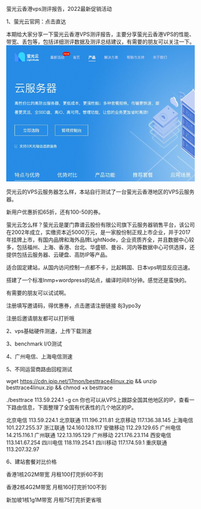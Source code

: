 萤光云香港vps测评报告，2022最新促销活动   

1、萤光云官网：点击直达

本期给大家分享一下萤光云香港VPS测评报告，主要分享萤光云香港VPS的性能、带宽、丢包等，包括详细测评数据及测评总结建议，有需要的朋友可以关注一下。
![官网](https://github.com/yaodo/yaodo.github.io/blob/master/linux/%E8%8D%A7%E5%85%89%E4%BA%91.jpg "web")


荧光云的VPS云服务器怎么样，本站自行测试了一台萤光云香港地区的VPS云服务器。

新用户优惠折扣65折，还有100-50的券。

萤光云怎么样？萤光云是厦门靠谱云股份有限公司旗下云服务器销售平台，该公司在2002年成立，实缴资本近5000万元，是一家股份制正规上市企业，并于2017年挂牌上市，有国内品牌和海外品牌LightNode，企业资质齐全，并且数据中心较多，包括福州、上海、香港、台北、华盛顿、曼谷、河内等数据中心可供选择，还提供包括云服务器、云硬盘、高防IP等产品。

适合固定建站，从国内访问控制一点都不卡，比起韩国、日本vps明显反应迅速。

搭建了一个标准lnmp+wordpress的站点，编译时间81分钟。感觉还是蛮快的。

有需要的朋友可以试试啊。

注册填写邀请码，得优惠券，点击邀请注册链接 8j3ypo3y

注册后邀请朋友都可以打折哦

2、vps基础硬件测速，上传下载测速



3、benchmark I/O测试



4、广州电信、上海电信测速





5、不同运营商路由回程测试



wget https://cdn.ipip.net/17mon/besttrace4linux.zip && unzip besttrace4linux.zip && chmod +x besttrace

./besttrace 113.59.224.1 -g cn
你也可以从VPS上跟踪全国其他地区的IP，查看一下路由信息，下面整理了全国有代表性的几个地区的IP。

北京电信 113.59.224.1
北京联通 111.196.211.81
北京移动 117.136.38.145
上海电信 101.227.255.37
浙江联通 124.160.128.117
安徽移动 112.29.129.65
广州电信 14.215.116.1
广州联通 122.13.195.129
广州移动 221.176.23.114
西安电信 113.141.67.254
四川电信 118.119.254.1
四川移动 117.174.59.1
重庆联通 113.207.32.97

6、建站套餐对比价格

香港1核2G2M带宽 月租100打完折60不到

香港2核4G2M带宽 月租160打完折100不到

新加坡1核1g1M带宽 月租75打完折更省哦
